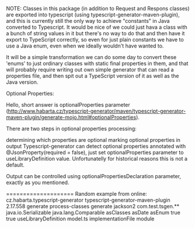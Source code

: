 NOTE: Classes in this package (in addition to Request and Respons classes) are exported into typescript (using typescript-generator-maven-plugin), and this is currently still the only way to achieve "constants" in Java converted to Typescript. It would be nice of we could just hava a class with
a bunch of string values in it but there's no way to do that and then have it export to TypeScript correctly, so even for just plain constants we have to use a Java enum, even when we ideally wouldn't have wanted to.

It will be a simple transformation we can do some day to convert these 'enums' to just ordinary classes with static final properties in them, and that will probably require writing out own simple generator that can read a properties file, and then spit out a TypeScript version of it as well as the Java version.

Optional Properties:

Hello, short answer is optionalProperties parameter (http://www.habarta.cz/typescript-generator/maven/typescript-generator-maven-plugin/generate-mojo.html#optionalProperties).

There are two steps in optional properties processing:

determining which properties are optional
marking optional properties in output
Typescript-generator can detect optional properties annotated with @JsonProperty(required = false), just set optionalProperties parameter to useLibraryDefinition value. Unfortunatelly for historical reasons this is not a default.

Output can be controlled using optionalPropertiesDeclaration parameter, exactly as you mentioned.

====================
Random example from online:
    <plugin>
        <groupId>cz.habarta.typescript-generator</groupId>
        <artifactId>typescript-generator-maven-plugin</artifactId>
        <version>2.17.558</version>
        <executions>
            <execution>
                <id>generate</id>
                <phase>process-classes</phase>
                <goals>
                    <goal>generate</goal>
                </goals>
            </execution>
        </executions>
        <configuration>
            <jsonLibrary>jackson2</jsonLibrary>
            <classPatterns>
                <classPattern>com.test.tsgen.**</classPattern>
            </classPatterns>
            <excludeClasses>
                <excludeClass>java.io.Serializable</excludeClass>
                <excludeClass>java.lang.Comparable</excludeClass>
            </excludeClasses>
            <mapClasses>asClasses</mapClasses>
            <mapDate>asDate</mapDate>
            <mapEnum>asEnum</mapEnum>
            <nonConstEnums>true</nonConstEnums>
            <mapPackagesToNamespaces>true</mapPackagesToNamespaces>
            <optionalProperties>useLibraryDefinition</optionalProperties>
            <outputFile>model.ts</outputFile>
            <outputFileType>implementationFile</outputFileType>
            <outputKind>module</outputKind>
        </configuration>
    </plugin>